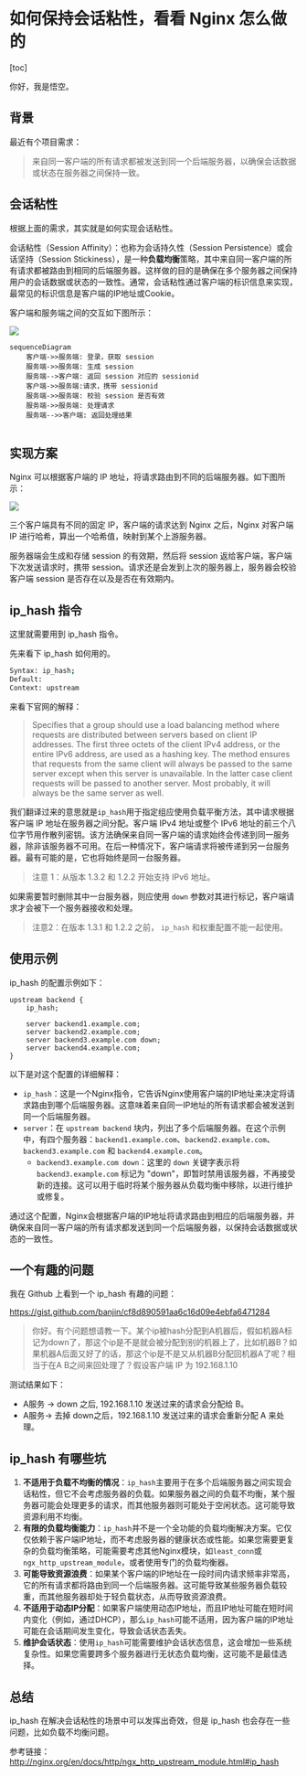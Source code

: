 # 如何保持会话粘性，看看 Nginx 怎么做的

[toc]

你好，我是悟空。

## 背景

最近有个项目需求：

> 来自同一客户端的所有请求都被发送到同一个后端服务器，以确保会话数据或状态在服务器之间保持一致。

## 会话粘性

根据上面的需求，其实就是如何实现会话粘性。

会话粘性（Session Affinity）：也称为会话持久性（Session Persistence）或会话坚持（Session Stickiness），是一种**负载均衡**策略，其中来自同一客户端的所有请求都被路由到相同的后端服务器。这样做的目的是确保在多个服务器之间保持用户的会话数据或状态的一致性。通常，会话粘性通过客户端的标识信息来实现，最常见的标识信息是客户端的IP地址或Cookie。

客户端和服务端之间的交互如下图所示：

![](http://cdn.jayh.club/uPic/image-20230926101310502MlHrTy.png)



``` mermaid
sequenceDiagram
 	客户端->>服务端: 登录，获取 session
 	服务端->>服务端: 生成 session
 	服务端-->客户端: 返回 session 对应的 sessionid
 	客户端->>服务端:请求，携带 sessionid
 	服务端->>服务端: 校验 session 是否有效
 	服务端->>服务端: 处理请求
 	服务端-->>客户端: 返回处理结果
	
```





## 实现方案

Nginx 可以根据客户端的 IP 地址，将请求路由到不同的后端服务器。如下图所示：

![](http://cdn.jayh.club/uPic/image-202309260928513944VDnQs.png)

三个客户端具有不同的固定 IP，客户端的请求达到 Nginx 之后，Nginx 对客户端 IP 进行哈希，算出一个哈希值，映射到某个上游服务器。

服务器端会生成和存储 session 的有效期，然后将 session 返给客户端，客户端下次发送请求时，携带 session。请求还是会发到上次的服务器上，服务器会校验客户端 session 是否存在以及是否在有效期内。

## ip_hash 指令

这里就需要用到 ip_hash 指令。

先来看下 ip_hash 如何用的。

``` sh
Syntax: ip_hash;
Default:
Context: upstream

```

来看下官网的解释：

> Specifies that a group should use a load balancing method where requests are distributed between servers based on client IP addresses. The first three octets of the client IPv4 address, or the entire IPv6 address, are used as a hashing key. The method ensures that requests from the same client will always be passed to the same server except when this server is unavailable. In the latter case client requests will be passed to another server. Most probably, it will always be the same server as well.

我们翻译过来的意思就是`ip_hash`用于指定组应使用负载平衡方法，其中请求根据客户端 IP 地址在服务器之间分配。客户端 IPv4 地址或整个 IPv6 地址的前三个八位字节用作散列密钥。该方法确保来自同一客户端的请求始终会传递到同一服务器，除非该服务器不可用。在后一种情况下，客户端请求将被传递到另一台服务器。最有可能的是，它也将始终是同一台服务器。

> 注意 1：从版本 1.3.2 和 1.2.2 开始支持 IPv6 地址。

如果需要暂时删除其中一台服务器，则应使用 `down` 参数对其进行标记，客户端请求才会被下一个服务器接收和处理。

> 注意2：在版本 1.3.1 和 1.2.2 之前， `ip_hash` 和权重配置不能一起使用。

## 使用示例

ip_hash 的配置示例如下：

```
upstream backend {
    ip_hash;

    server backend1.example.com;
    server backend2.example.com;
    server backend3.example.com down;
    server backend4.example.com;
}
```

以下是对这个配置的详细解释：

- `ip_hash`：这是一个Nginx指令，它告诉Nginx使用客户端的IP地址来决定将请求路由到哪个后端服务器。这意味着来自同一IP地址的所有请求都会被发送到同一个后端服务器。
- `server`：在 `upstream backend` 块内，列出了多个后端服务器。在这个示例中，有四个服务器：`backend1.example.com`、`backend2.example.com`、`backend3.example.com` 和 `backend4.example.com`。
  - `backend3.example.com down`：这里的 `down` 关键字表示将 `backend3.example.com` 标记为 "down"，即暂时禁用该服务器，不再接受新的连接。这可以用于临时将某个服务器从负载均衡中移除，以进行维护或修复。

通过这个配置，Nginx会根据客户端的IP地址将请求路由到相应的后端服务器，并确保来自同一客户端的所有请求都发送到同一个后端服务器，以保持会话数据或状态的一致性。

## 一个有趣的问题

我在 Github 上看到一个 ip_hash 有趣的问题：

https://gist.github.com/banjin/cf8d890591aa6c16d09e4ebfa6471284

> 你好。有个问题想请教一下。某个ip被hash分配到A机器后，假如机器A标记为down了，那这个ip是不是就会被分配到别的机器上了，比如机器B？如果机器A后面又好了的话，那这个ip是不是又从机器B分配回机器A了呢？相当于在A B之间来回处理了？假设客户端 IP 为 192.168.1.10

测试结果如下：

- A服务 -> down 之后, 192.168.1.10 发送过来的请求会分配给 B。
- A服务-> 去掉 down之后，192.168.1.10 发送过来的请求会重新分配 A 来处理。

## ip_hash 有哪些坑

1. **不适用于负载不均衡的情况**：`ip_hash`主要用于在多个后端服务器之间实现会话粘性，但它不会考虑服务器的负载。如果服务器之间的负载不均衡，某个服务器可能会处理更多的请求，而其他服务器则可能处于空闲状态。这可能导致资源利用不均衡。
2. **有限的负载均衡能力**：`ip_hash`并不是一个全功能的负载均衡解决方案。它仅仅依赖于客户端IP地址，而不考虑服务器的健康状态或性能。如果您需要更复杂的负载均衡策略，可能需要考虑其他Nginx模块，如`least_conn`或`ngx_http_upstream_module`，或者使用专门的负载均衡器。
3. **可能导致资源浪费**：如果某个客户端的IP地址在一段时间内请求频率非常高，它的所有请求都将路由到同一个后端服务器。这可能导致某些服务器负载较重，而其他服务器却处于轻负载状态，从而导致资源浪费。
4. **不适用于动态IP分配**：如果客户端使用动态IP地址，而且IP地址可能在短时间内变化（例如，通过DHCP），那么`ip_hash`可能不适用，因为客户端的IP地址可能在会话期间发生变化，导致会话状态丢失。
6. **维护会话状态**：使用`ip_hash`可能需要维护会话状态信息，这会增加一些系统复杂性。如果您需要跨多个服务器进行无状态负载均衡，这可能不是最佳选择。

## 总结

ip_hash 在解决会话粘性的场景中可以发挥出奇效，但是 ip_hash 也会存在一些问题，比如负载不均衡问题。



参考链接：http://nginx.org/en/docs/http/ngx_http_upstream_module.html#ip_hash